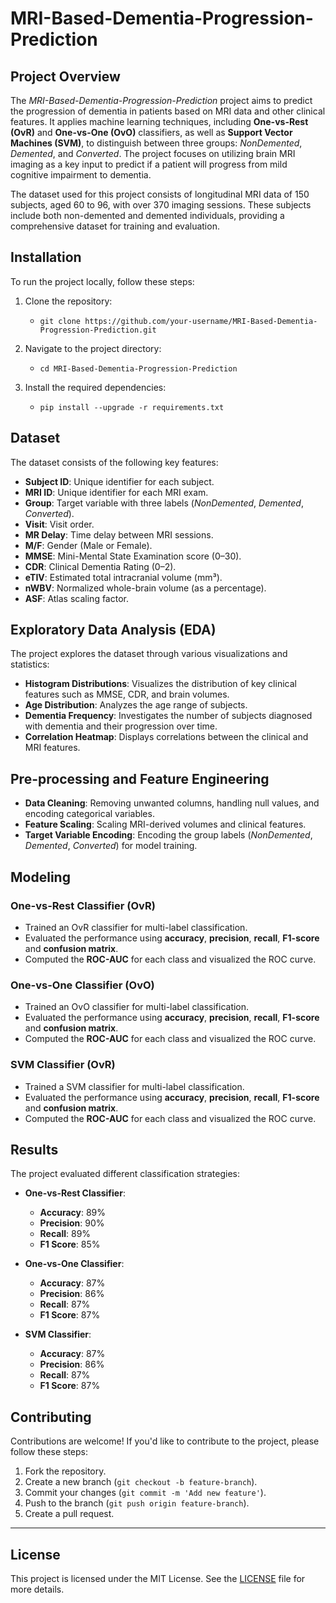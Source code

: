 # MRI-Based-Dementia-Progression-Prediction

## Project Overview
The *MRI-Based-Dementia-Progression-Prediction* project aims to predict the progression of dementia in patients based on MRI data and other clinical features. It applies machine learning techniques, including **One-vs-Rest (OvR)** and **One-vs-One (OvO)** classifiers, as well as **Support Vector Machines (SVM)**, to distinguish between three groups: *NonDemented*, *Demented*, and *Converted*. The project focuses on utilizing brain MRI imaging as a key input to predict if a patient will progress from mild cognitive impairment to dementia.

The dataset used for this project consists of longitudinal MRI data of 150 subjects, aged 60 to 96, with over 370 imaging sessions. These subjects include both non-demented and demented individuals, providing a comprehensive dataset for training and evaluation.

## Installation
To run the project locally, follow these steps:

1. Clone the repository:
   - `git clone https://github.com/your-username/MRI-Based-Dementia-Progression-Prediction.git`

2. Navigate to the project directory:
   - `cd MRI-Based-Dementia-Progression-Prediction`

3. Install the required dependencies:
   - `pip install --upgrade -r requirements.txt`

## Dataset
The dataset consists of the following key features:

- **Subject ID**: Unique identifier for each subject.
- **MRI ID**: Unique identifier for each MRI exam.
- **Group**: Target variable with three labels (*NonDemented*, *Demented*, *Converted*).
- **Visit**: Visit order.
- **MR Delay**: Time delay between MRI sessions.
- **M/F**: Gender (Male or Female).
- **MMSE**: Mini-Mental State Examination score (0–30).
- **CDR**: Clinical Dementia Rating (0–2).
- **eTIV**: Estimated total intracranial volume (mm³).
- **nWBV**: Normalized whole-brain volume (as a percentage).
- **ASF**: Atlas scaling factor.

## Exploratory Data Analysis (EDA)
The project explores the dataset through various visualizations and statistics:

- **Histogram Distributions**: Visualizes the distribution of key clinical features such as MMSE, CDR, and brain volumes.
- **Age Distribution**: Analyzes the age range of subjects.
- **Dementia Frequency**: Investigates the number of subjects diagnosed with dementia and their progression over time.
- **Correlation Heatmap**: Displays correlations between the clinical and MRI features.

## Pre-processing and Feature Engineering
- **Data Cleaning**: Removing unwanted columns, handling null values, and encoding categorical variables.
- **Feature Scaling**: Scaling MRI-derived volumes and clinical features.
- **Target Variable Encoding**: Encoding the group labels (*NonDemented*, *Demented*, *Converted*) for model training.

## Modeling

### **One-vs-Rest Classifier (OvR)**

- Trained an OvR classifier for multi-label classification.
- Evaluated the performance using **accuracy**, **precision**, **recall**, **F1-score** and **confusion matrix**.
- Computed the **ROC-AUC** for each class and visualized the ROC curve.

### **One-vs-One Classifier (OvO)**

- Trained an OvO classifier for multi-label classification.
- Evaluated the performance using **accuracy**, **precision**, **recall**, **F1-score** and **confusion matrix**.
- Computed the **ROC-AUC** for each class and visualized the ROC curve.

### **SVM Classifier (OvR)**

- Trained a SVM classifier for multi-label classification.
- Evaluated the performance using **accuracy**, **precision**, **recall**, **F1-score** and **confusion matrix**.
- Computed the **ROC-AUC** for each class and visualized the ROC curve.

## **Results**
The project evaluated different classification strategies:

- **One-vs-Rest Classifier**:
  - **Accuracy**: 89%
  - **Precision**: 90%
  - **Recall**: 89%
  - **F1 Score**: 85%
  
- **One-vs-One Classifier**:
  - **Accuracy**: 87%
  - **Precision**: 86%
  - **Recall**: 87%
  - **F1 Score**: 87%

- **SVM Classifier**:
  - **Accuracy**: 87%
  - **Precision**: 86%
  - **Recall**: 87%
  - **F1 Score**: 87%
  
## Contributing
Contributions are welcome! If you'd like to contribute to the project, please follow these steps:

1. Fork the repository.
2. Create a new branch (`git checkout -b feature-branch`).
3. Commit your changes (`git commit -m 'Add new feature'`).
4. Push to the branch (`git push origin feature-branch`).
5. Create a pull request.

---

## License
This project is licensed under the MIT License. See the [LICENSE](LICENSE) file for more details.
